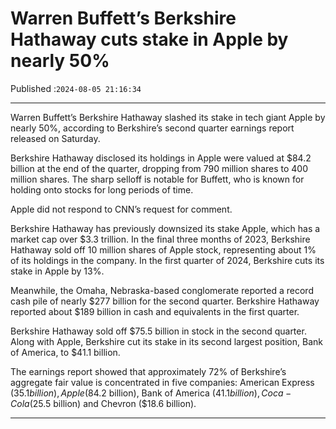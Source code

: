 # Warren Buffett’s Berkshire Hathaway cuts stake in Apple by nearly 50%

Published :`2024-08-05 21:16:34`

---

Warren Buffett’s Berkshire Hathaway slashed its stake in tech giant Apple by nearly 50%, according to Berkshire’s second quarter earnings report released on Saturday.

Berkshire Hathaway disclosed its holdings in Apple were valued at $84.2 billion at the end of the quarter, dropping from 790 million shares to 400 million shares. The sharp selloff is notable for Buffett, who is known for holding onto stocks for long periods of time.

Apple did not respond to CNN’s request for comment.

Berkshire Hathaway has previously downsized its stake Apple, which has a market cap over $3.3 trillion. In the final three months of 2023, Berkshire Hathaway sold off 10 million shares of Apple stock, representing about 1% of its holdings in the company. In the first quarter of 2024, Berkshire cuts its stake in Apple by 13%.

Meanwhile, the Omaha, Nebraska-based conglomerate reported a record cash pile of nearly $277 billion for the second quarter. Berkshire Hathaway reported about $189 billion in cash and equivalents in the first quarter.

Berkshire Hathaway sold off $75.5 billion in stock in the second quarter. Along with Apple, Berkshire cut its stake in its second largest position, Bank of America, to $41.1 billion.

The earnings report showed that approximately 72% of Berkshire’s aggregate fair value is concentrated in five companies: American Express ($35.1 billion), Apple ($84.2 billion), Bank of America ($41.1 billion), Coca-Cola ($25.5 billion) and Chevron ($18.6 billion).

---

